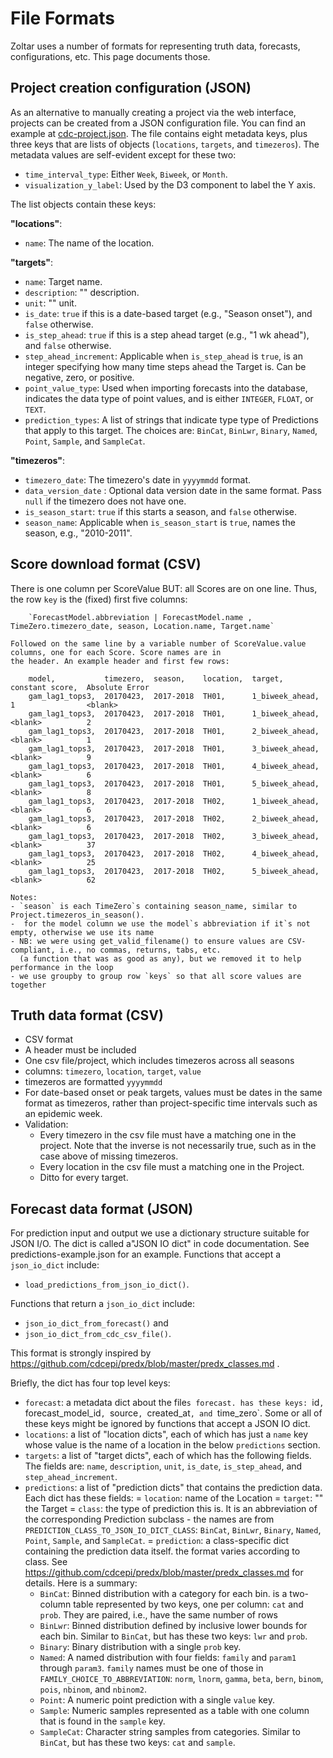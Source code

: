 # File Formats
Zoltar uses a number of formats for representing truth data, forecasts, configurations, etc. This page documents those.


## Project creation configuration (JSON)
As an alternative to manually creating a project via the web interface, projects can be created from a JSON
configuration file. You can find an example at
[cdc-project.json](https://github.com/reichlab/forecast-repository/blob/master/forecast_app/tests/projects/cdc-project.json).
The file contains eight metadata keys, plus three keys that are lists of objects (`locations`, `targets`, and 
`timezeros`). The metadata values are self-evident except for these two:

- `time_interval_type`: Either `Week`, `Biweek`, or `Month`.
- `visualization_y_label`: Used by the D3 component to label the Y axis.

The list objects contain these keys:

__"locations"__:

- `name`: The name of the location.


__"targets"__:

- `name`: Target name.
- `description`: "" description.
- `unit`: "" unit.
- `is_date`: `true` if this is a date-based target (e.g., "Season onset"), and `false` otherwise.
- `is_step_ahead`: `true` if this is a step ahead target (e.g., "1 wk ahead"), and `false` otherwise.
- `step_ahead_increment`: Applicable when `is_step_ahead` is `true`, is an integer specifying how many time steps ahead
  the Target is. Can be negative, zero, or positive.
- `point_value_type`: Used when importing forecasts into the database, indicates the data type of point values, and is
  either `INTEGER`, `FLOAT`, or `TEXT`.
- `prediction_types`: A list of strings that indicate type type of Predictions that apply to this target. The choices
  are: `BinCat`, `BinLwr`, `Binary`, `Named`, `Point`, `Sample`, and `SampleCat`.


__"timezeros"__:

- `timezero_date`: The timezero's date in `yyyymmdd` format.
- `data_version_date` : Optional data version date in the same format. Pass `null` if the timezero does not have one. 
- `is_season_start`: `true` if this starts a season, and `false` otherwise.
- `season_name`: Applicable when `is_season_start` is `true`, names the season, e.g., "2010-2011".


## Score download format (CSV)
There is one column per ScoreValue BUT: all Scores are on one line. Thus, the row `key` is the (fixed) first five 
columns:

        `ForecastModel.abbreviation | ForecastModel.name , TimeZero.timezero_date, season, Location.name, Target.name`

    Followed on the same line by a variable number of ScoreValue.value columns, one for each Score. Score names are in
    the header. An example header and first few rows:

        model,           timezero,  season,    location,  target,          constant score,  Absolute Error
        gam_lag1_tops3,  20170423,  2017-2018  TH01,      1_biweek_ahead,  1                <blank>
        gam_lag1_tops3,  20170423,  2017-2018  TH01,      1_biweek_ahead,  <blank>          2
        gam_lag1_tops3,  20170423,  2017-2018  TH01,      2_biweek_ahead,  <blank>          1
        gam_lag1_tops3,  20170423,  2017-2018  TH01,      3_biweek_ahead,  <blank>          9
        gam_lag1_tops3,  20170423,  2017-2018  TH01,      4_biweek_ahead,  <blank>          6
        gam_lag1_tops3,  20170423,  2017-2018  TH01,      5_biweek_ahead,  <blank>          8
        gam_lag1_tops3,  20170423,  2017-2018  TH02,      1_biweek_ahead,  <blank>          6
        gam_lag1_tops3,  20170423,  2017-2018  TH02,      2_biweek_ahead,  <blank>          6
        gam_lag1_tops3,  20170423,  2017-2018  TH02,      3_biweek_ahead,  <blank>          37
        gam_lag1_tops3,  20170423,  2017-2018  TH02,      4_biweek_ahead,  <blank>          25
        gam_lag1_tops3,  20170423,  2017-2018  TH02,      5_biweek_ahead,  <blank>          62

    Notes:
    - `season` is each TimeZero`s containing season_name, similar to Project.timezeros_in_season().
    -  for the model column we use the model`s abbreviation if it`s not empty, otherwise we use its name
    - NB: we were using get_valid_filename() to ensure values are CSV-compliant, i.e., no commas, returns, tabs, etc.
      (a function that was as good as any), but we removed it to help performance in the loop
    - we use groupby to group row `keys` so that all score values are together


## Truth data format (CSV)
- CSV format
- A header must be included
- One csv file/project, which includes timezeros across all seasons
- columns: `timezero`, `location`, `target`, `value`
- timezeros are formatted `yyyymmdd`
- For date-based onset or peak targets, values must be dates in the same format as timezeros, rather than
  project-specific time intervals such as an epidemic week.
- Validation:
    - Every timezero in the csv file must have a matching one in the project. Note that the inverse is not necessarily
      true, such as in the case above of missing timezeros.
    - Every location in the csv file must a matching one in the Project.
    - Ditto for every target.


## Forecast data format (JSON)
For prediction input and output we use a dictionary structure suitable for JSON I/O. The dict is called a"JSON IO dict"
in code documentation. See predictions-example.json for an example. Functions that accept a `json_io_dict` include:
- `load_predictions_from_json_io_dict()`.

Functions that return a `json_io_dict` include:
- `json_io_dict_from_forecast()` and
- `json_io_dict_from_cdc_csv_file()`.

This format is strongly inspired by https://github.com/cdcepi/predx/blob/master/predx_classes.md .

Briefly, the dict has four top level keys:
- `forecast`: a metadata dict about the file`s forecast. has these keys: `id`, `forecast_model_id`, `source`,
  `created_at`, and `time_zero`. Some or all of these keys might be ignored by functions that accept a JSON IO dict.
- `locations`: a list of "location dicts", each of which has just a `name` key whose value is the name of a location in
  the below `predictions` section.
- `targets`: a list of "target dicts", each of which has the following fields. The fields are: `name`, `description`,
  `unit`, `is_date`, `is_step_ahead`, and `step_ahead_increment`.
- `predictions`: a list of "prediction dicts" that contains the prediction data. Each dict has these fields:
  = `location`: name of the Location
  = `target`: "" the Target
  = `class`: the type of prediction this is. It is an abbreviation of the corresponding Prediction subclass - the names
    are from `PREDICTION_CLASS_TO_JSON_IO_DICT_CLASS`: `BinCat`, `BinLwr`, `Binary`, `Named`, `Point`, `Sample`, and 
    `SampleCat`.
  = `prediction`: a class-specific dict containing the prediction data itself. the format varies according to class. See
    https://github.com/cdcepi/predx/blob/master/predx_classes.md for details. Here is a summary:
    + `BinCat`: Binned distribution with a category for each bin. is a two-column table represented by two keys, one per
      column: `cat` and `prob`. They are paired, i.e., have the same number of rows
    + `BinLwr`: Binned distribution defined by inclusive lower bounds for each bin. Similar to `BinCat`, but has these
      two keys: `lwr` and `prob`.
    + `Binary`: Binary distribution with a single `prob` key.
    + `Named`: A named distribution with four fields: `family` and `param1` through `param3`. `family` names must be
      one of those in `FAMILY_CHOICE_TO_ABBREVIATION`: `norm`, `lnorm`, `gamma`, `beta`, `bern`, `binom`, `pois`,
      `nbinom`, and `nbinom2`.
    + `Point`: A numeric point prediction with a single `value` key.
    + `Sample`: Numeric samples represented as a table with one column that is found in the `sample` key.
    + `SampleCat`: Character string samples from categories. Similar to `BinCat`, but has these two keys: `cat` and 
      `sample`.
